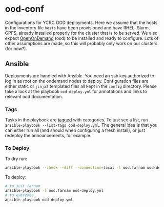 # ood-conf

Configurations for YCRC OOD deployments. Here we assume that the hosts in the inventory file `hosts` have been provisioned and have RHEL, Slurm, GPFS, already installed properly for the cluster that is to be served. We also expect [OpenOnDemand](http://openondemand.org) (ood) to be installed and ready to configure. Lots of other assumptions are made, so this will probably only work on our clusters (for now?).

## Ansible

Deployments are handled with Ansible. You need an ssh key authorized to log in as root on the ondemand nodes to deploy. Configuration files are either static or `jinja2` templated files all kept in the `config` directory. Please take a look at the playbook `ood-deploy.yml` for annotations and links to relevant ood documentation.

### Tags

Tasks in the playbook are [tagged](https://docs.ansible.com/ansible/latest/playbooks_tags.html) with categories. To just see a list, run `ansible-playbook --list-tags ood-deploy.yml`. The general idea is that you can either run all (and should when configuring a fresh install), or just redeploy the announcements, for example.

### To Deploy

To dry run:

``` bash
ansible-playbook --check --diff --connection=local -l ood.farnam ood-deploy.yml
```

To deploy:

``` bash
# to just farnam
ansible-playbook -l ood.farnam ood-deploy.yml
# to everyone
ansible-playbook ood-deploy.yml
```